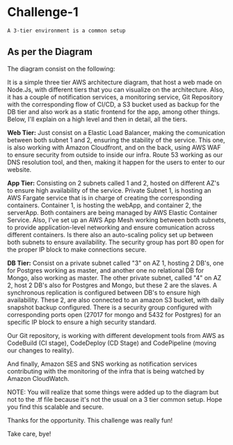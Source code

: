 # Challenge-1
```shell
A 3-tier environment is a common setup
```

## As per the Diagram

The diagram consist on the following:

It is a simple three tier AWS architecture diagram, that host a web made on Node.Js, with different tiers that you can visualize on the architecture. Also, it has a couple of notification services, a monitoring service, Git Repository with the corresponding flow of CI/CD, a S3 bucket used as backup for the DB tier and also work as a static frontend for the app, among other things. Below, I'll explain on a high level and then in detail, all the tiers.

**Web Tier:** Just consist on a Elastic Load Balancer, making the comunication between both subnet 1 and 2, ensuring the stability of the service. This one, is also working with Amazon Cloudfront, and on the back, using AWS WAF to ensure security from outside to inside our infra. Route 53 working as our DNS resolution tool, and then, making it happen for the users to enter to our website.

**App Tier:** Consisting on 2 subnets called 1 and 2, hosted on different AZ's to ensure high availability of the service. Private Subnet 1, is hosting an AWS Fargate service that is in charge of creating the corresponding containers. Container 1, is hosting the webApp, and container 2, the serverApp. Both containers are being managed by AWS Elastic Container Service. Also, I've set up an AWS App Mesh working between both subnets, to provide application-level networking and ensure comunication across different containers. Is there also an auto-scaling policy set up between both subnets to ensure availability. The security group has port 80 open for the proper IP block to make connections secure.

**DB Tier:** Consist on a private subnet called "3" on AZ 1, hosting 2 DB's, one for Postgres working as master, and another one no relational DB for Mongo, also working as master. The other private subnet, called "4" on AZ 2, host 2 DB's also for Postgres and Mongo, but these 2 are the slaves. A synchronous replication is configured between DB's to ensure high availability. These 2, are also connected to an amazon S3 bucket, with daily snapshot backup configured. There is a security group configured with corresponding ports open (27017 for mongo and 5432 for Postgres) for an specific IP block to ensure a high security standard.

Our Git repository, is working with different development tools from AWS as CodeBuild (CI stage), CodeDeploy (CD Stage) and CodePipeline (moving our changes to reality).

And finally, Amazon SES and SNS working as notification services contributing with the monitoring of the infra that is being watched by Amazon CloudWatch.

NOTE: You will realize that some things were added up to the diagram but not to the .tf file because it's not the usual on a 3 tier common setup. Hope you find this scalable and secure.

Thanks for the opportunity. This challenge was really fun!

Take care, bye!
